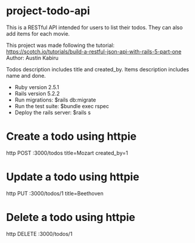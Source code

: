 # project-todo-api
This is a RESTful API intended for users to list their todos. They can also add items for each movie.

This project was made following the tutorial: https://scotch.io/tutorials/build-a-restful-json-api-with-rails-5-part-one
Author: Austin Kabiru

Todos description includes title and created_by.
Items description includes name and done.

- Ruby version 2.5.1
- Rails version 5.2.2
- Run migrations: $rails db:migrate
- Run the test suite: $bundle exec rspec
- Deploy the rails server: $rails s

# Create a todo using httpie
http POST :3000/todos title=Mozart created_by=1

# Update a todo using httpie
http PUT :3000/todos/1 title=Beethoven

# Delete a todo using httpie
http DELETE :3000/todos/1
